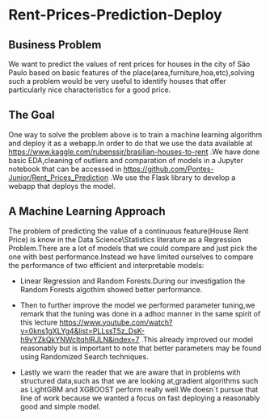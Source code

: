 # Rent-Prices-Prediction-Deploy

## Business Problem

We want to predict the values of rent prices for houses in the city of São Paulo based on  basic features of the place(area,furniture,hoa,etc),solving such a problem would be very useful to identify houses that offer particularly nice characteristics for a good price.

## The Goal

One way to solve the problem above is to train a machine learning algorithm and deploy it as a webapp.In order to do that we use the data available at https://www.kaggle.com/rubenssjr/brasilian-houses-to-rent .We have done basic EDA,cleaning of outliers and comparation of models in a  Jupyter notebook that can be accessed in https://github.com/Pontes-Junior/Rent_Prices_Prediction .We use the Flask library to develop a webapp that deploys the model.

## A Machine Learning Approach

The problem of predicting the value of a continuous feature(House Rent Price) is know in the Data Science\Statistics  literature as a Regression Problem.There are a lot of models that we could compare and just pick the one with best performance.Instead we have limited ourselves to compare the performance of two efficient and interpretable models: 

- Linear Regression and Random Forests.During our investigation the Random Forests algothim showed better performance.

- Then to further improve the model we performed parameter tuning,we remark that the tuning was done in a adhoc manner in the same spirit of this lecture https://www.youtube.com/watch?v=0kns1gXLYg4&list=PLLssT5z_DsK-h9vYZkQkYNWcItqhlRJLN&index=7 .This already improved our model reasonably but is important to note that better   parameters may be found using Randomized Search techniques.

- Lastly we warn the reader that we are aware that in problems with structured data,such as that we are looking at,gradient algorithms such as LightGBM and XGBOOST perform really well.We doesn`t pursue that line of work because we wanted a focus on fast deploying a reasonably good and simple model. 
